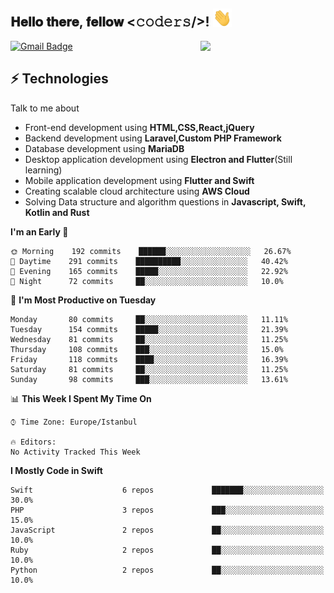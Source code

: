 <h2> 𝐇𝐞𝐥𝐥𝐨 𝐭𝐡𝐞𝐫𝐞, 𝐟𝐞𝐥𝐥𝐨𝐰 <𝚌𝚘𝚍𝚎𝚛𝚜/>! <img src="https://raw.githubusercontent.com/ABSphreak/ABSphreak/master/gifs/Hi.gif" width="30px"></h2>

<img align='right' src='https://user-images.githubusercontent.com/5713670/87202985-820dcb80-c2b6-11ea-9f56-7ec461c497c3.gif' width='200"'>

[![Gmail Badge](https://img.shields.io/badge/-osein.wtr@gmail.com-c14438?style=flat-square&logo=Gmail&logoColor=white&link=mailto:osein.wtr@gmail.com)](mailto:osein.wtr@gmail.com)


## ⚡ Technologies
Talk to me about
- Front-end development using **HTML,CSS,React,jQuery**
- Backend development using **Laravel,Custom PHP Framework**
- Database development using **MariaDB**
- Desktop application development using **Electron and Flutter**(Still learning)
- Mobile application development using **Flutter and Swift**
- Creating scalable cloud architecture using **AWS Cloud**
- Solving Data structure and algorithm questions in **Javascript, Swift, Kotlin and Rust**

<!--## Hello World!! 🤔
- 💬 Ask me about anything an everything.
- 📫 Read my blogs: [Harsh Blog](https://harshblog.xyz)
- 🎯 Portfolio site: [Portfolio](https://harshkumarkhatri.github.io/Portfolio-Site/index.html)
- 🔔 Subscribe:- [Harsh Kumar Khatri](https://www.youtube.com/channel/UCKNtMU9M559bmXxKoT6YeJw)
- ⚡ Fun fact: Internet users blink less than usual.-->

<!--START_SECTION:waka-->
**I'm an Early 🐤** 

```text
🌞 Morning    192 commits    ██████░░░░░░░░░░░░░░░░░░░   26.67% 
🌆 Daytime    291 commits    ██████████░░░░░░░░░░░░░░░   40.42% 
🌃 Evening    165 commits    █████░░░░░░░░░░░░░░░░░░░░   22.92% 
🌙 Night      72 commits     ██░░░░░░░░░░░░░░░░░░░░░░░   10.0%

```
📅 **I'm Most Productive on Tuesday** 

```text
Monday       80 commits     ██░░░░░░░░░░░░░░░░░░░░░░░   11.11% 
Tuesday      154 commits    █████░░░░░░░░░░░░░░░░░░░░   21.39% 
Wednesday    81 commits     ██░░░░░░░░░░░░░░░░░░░░░░░   11.25% 
Thursday     108 commits    ███░░░░░░░░░░░░░░░░░░░░░░   15.0% 
Friday       118 commits    ████░░░░░░░░░░░░░░░░░░░░░   16.39% 
Saturday     81 commits     ██░░░░░░░░░░░░░░░░░░░░░░░   11.25% 
Sunday       98 commits     ███░░░░░░░░░░░░░░░░░░░░░░   13.61%

```


📊 **This Week I Spent My Time On** 

```text
⌚︎ Time Zone: Europe/Istanbul

🔥 Editors: 
No Activity Tracked This Week

```

**I Mostly Code in Swift** 

```text
Swift                    6 repos             ███████░░░░░░░░░░░░░░░░░░   30.0% 
PHP                      3 repos             ███░░░░░░░░░░░░░░░░░░░░░░   15.0% 
JavaScript               2 repos             ██░░░░░░░░░░░░░░░░░░░░░░░   10.0% 
Ruby                     2 repos             ██░░░░░░░░░░░░░░░░░░░░░░░   10.0% 
Python                   2 repos             ██░░░░░░░░░░░░░░░░░░░░░░░   10.0%

```



<!--END_SECTION:waka-->
